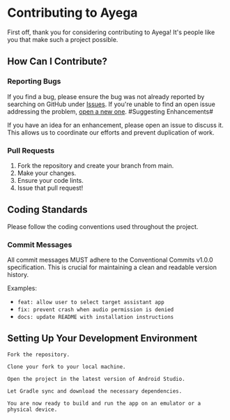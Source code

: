 # Contributing to Ayega #

First off, thank you for considering contributing to Ayega! It's people like you that make such a project possible.

## How Can I Contribute? ##

### Reporting Bugs ###

If you find a bug, please ensure the bug was not already reported by searching on GitHub under [Issues](https://github.com/fubarpie/ayega/issues). If you're unable to find an open issue addressing the problem, [open a new one](https://github.com/fubarpie/ayega/issues/new/choose).
#Suggesting Enhancements#

If you have an idea for an enhancement, please open an issue to discuss it. This allows us to coordinate our efforts and prevent duplication of work.
### Pull Requests ###

  1. Fork the repository and create your branch from main.
  1. Make your changes.
  1. Ensure your code lints.
  1. Issue that pull request!

## Coding Standards ##

Please follow the coding conventions used throughout the project.
### Commit Messages ###

All commit messages MUST adhere to the Conventional Commits v1.0.0 specification. This is crucial for maintaining a clean and readable version history.

Examples:

  - `feat: allow user to select target assistant app`
  - `fix: prevent crash when audio permission is denied`
  - `docs: update README with installation instructions`

## Setting Up Your Development Environment ##

    Fork the repository.

    Clone your fork to your local machine.

    Open the project in the latest version of Android Studio.

    Let Gradle sync and download the necessary dependencies.

    You are now ready to build and run the app on an emulator or a physical device.
